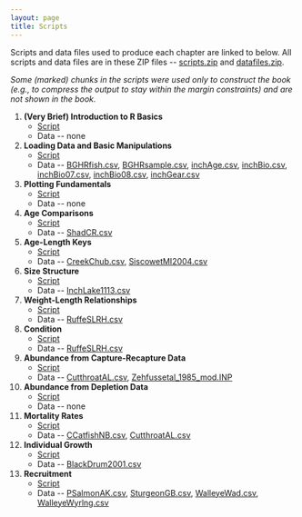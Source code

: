 ```yaml
---
layout: page
title: Scripts
---
```


Scripts and data files used to produce each chapter are linked to below.  All scripts and data files are in these ZIP files -- [scripts.zip](scripts.zip) and [datafiles.zip](datafiles.zip).

*Some (marked) chunks in the scripts were used only to construct the book (e.g., to compress the output to stay within the margin constraints) and are not shown in the book.*

1. **(Very Brief) Introduction to R Basics**
    * [Script](RBasics.R)
    * Data -- none
1. **Loading Data and Basic Manipulations**
    * [Script](DataManip.R)
    * Data -- [BGHRfish.csv](BGHRfish.csv), [BGHRsample.csv](BGHRsample.csv), [inchAge.csv](inchAge.csv), [inchBio.csv](inchBio.csv), [inchBio07.csv](inchBio07.csv), [inchBio08.csv](inchBio08.csv), [inchGear.csv](inchGear.csv)
1. **Plotting Fundamentals**
    * [Script](Plotting.R)
    * Data -- none
1. **Age Comparisons**
    * [Script](AgeComparisons.R)
    * Data -- [ShadCR.csv](ShadCR.csv)
1. **Age-Length Keys**
    * [Script](AgeLengthKey.R)
    * Data -- [CreekChub.csv](CreekChub.csv), [SiscowetMI2004.csv](SiscowetMI2004.csv)
1. **Size Structure**
    * [Script](SizeStructure.R)
    * Data -- [InchLake1113.csv](InchLake1113.csv)
1. **Weight-Length Relationships**
    * [Script](WeightLength.R)
    * Data -- [RuffeSLRH.csv](RuffeSLRH.csv)
1. **Condition**
    * [Script](Condition.R)
    * Data -- [RuffeSLRH.csv](RuffeSLRH.csv)
1. **Abundance from Capture-Recapture Data**
    * [Script](AbundanceCR.R)
    * Data -- [CutthroatAL.csv](CutthroatAL.csv), [Zehfussetal_1985_mod.INP](Zehfussetal_1985_mod.INP)
1. **Abundance from Depletion Data**
    * [Script](AbundanceD.R)
    * Data -- none
1. **Mortality Rates**
    * [Script](Mortality.R)
    * Data -- [CCatfishNB.csv](CCatfishNB.csv), [CutthroatAL.csv](CutthroatAL.csv)
1. **Individual Growth**
    * [Script](Growth.R)
    * Data -- [BlackDrum2001.csv](BlackDrum2001.csv)
1. **Recruitment**
    * [Script](Recruitment.R)
    * Data -- [PSalmonAK.csv](PSalmonAK.csv), [SturgeonGB.csv](SturgeonGB.csv), [WalleyeWad.csv](WalleyeWad.csv), [WalleyeWyrlng.csv](WalleyeWyrlng.csv) 
